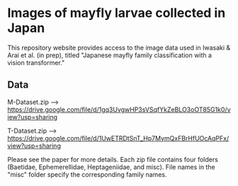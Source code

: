 # Images of mayfly larvae collected in Japan
This repository website provides access to the image data used in Iwasaki & Arai et al. (in prep), titled "Japanese mayfly family classification with a vision transformer."
## Data
M-Dataset.zip --> https://drive.google.com/file/d/1gq3UvgwHP3sVSqfYkZeBLO3oOT85G1k0/view?usp=sharing

T-Dataset.zip --> https://drive.google.com/file/d/1UwETRDtSnT_Hp7MymQxFBrHfUOcAqPFx/view?usp=sharing

Please see the paper for more details. Each zip file contains four folders (Baetidae, Ephemerellidae, Heptageniidae, and misc). File names in the "misc" folder specify the corresponding family names.
